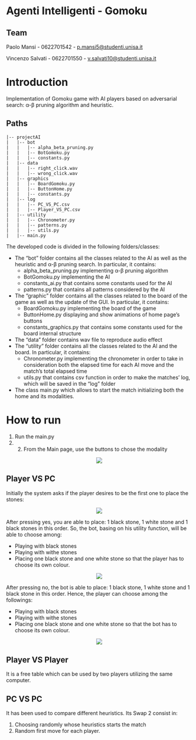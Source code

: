 # Agenti Intelligenti - Gomoku
## Team

Paolo Mansi - 0622701542 - p.mansi5@studenti.unisa.it

Vincenzo Salvati - 0622701550 - v.salvati10@studenti.unisa.it

# Introduction

Implementation of Gomoku game with AI players based on adversarial search: α-β pruning algorithm and heuristic.

## Paths
```.
|-- projectAI
|   |-- bot
|   |   |-- alpha_beta_pruning.py
|   |   |-- BotGomoku.py
|   |   |-- constants.py
|   |-- data
|   |   |-- right_click.wav
|   |   |-- wrong_click.wav
|   |-- graphics
|   |   |-- BoardGomoku.py
|   |   |-- ButtonHome.py
|   |   |-- constants.py
|   |-- log
|   |   |-- PC_VS_PC.csv
|   |   |-- Player_VS_PC.csv
|   |-- utility
|   |   |-- Chronometer.py
|   |   |-- patterns.py
|   |   |-- utils.py
|   |-- main.py
```

The developed code is divided in the following folders/classes:
-	The “bot” folder contains all the classes related to the AI as well as the heuristic and α-β pruning search. In particular, it contains:
    -	alpha_beta_pruning.py implementing α-β pruning algorithm
    -	BotGomoku.py implementing the AI
    -	constants_ai.py that contains some constants used for the AI
    -	patterns.py that contains all patterns considered by the AI
-	The “graphic” folder contains all the classes related to the board of the game as well as the update of the GUI. In particular, it contains: 
    -	BoardGomoku.py implementing the board of the game
    -	ButtonHome.py displaying and show animations of home page’s buttons
    -	constants_graphics.py that contains some constants used for the board internal structure
-	The “data” folder contains wav file to reproduce audio effect
-	The “utility” folder contains all the classes related to the AI and the board. In particular, it contains:
    -	Chronometer.py implementing the chronometer in order to take in consideration both the elapsed time for each AI move and the match’s total elapsed time
    -	utils.py that contains csv function in order to make the matches’ log, which will be saved in the “log” folder
-	The class main.py which allows to start the match initializing both the home and its modalities.

# How to run
1.	Run the main.py
2.	2.	From the Main page, use the buttons to chose the modality

<p align="center">
  <img src="https://user-images.githubusercontent.com/75745078/173242570-79df3e93-f49e-4613-b366-2829b1505f5e.png" />
</p>
 
## Player VS PC
Initially the system asks if the player desires to be the first one to place the stones:

<p align="center">
  <img src="https://user-images.githubusercontent.com/75745078/174127184-ccd1cb80-2e4b-459b-8db0-cd072c738a9e.png" />
</p>

After pressing yes, you are able to place: 1 black stone, 1 white stone and 1 black stones in this order. So, the bot, basing on his utility function, will be able to choose among:
-	Playing with black stones
-	Playing with withe stones
-   Placing one black stone and one white stone so that the player has to choose its own colour.


<p align="center">
  <img src="https://user-images.githubusercontent.com/75745078/173242611-35a697cd-9de8-4c91-881c-72520772e1fc.png" />
</p>

After pressing no, the bot is able to place: 1 black stone, 1 white stone and 1 black stone in this order. Hence, the player can choose among the followings:
-	Playing with black stones
-	Playing with withe stones
-	Placing one black stone and one white stone so that the bot has to choose its own colour.


<p align="center">
  <img src="https://user-images.githubusercontent.com/75745078/173242620-18b7f43d-5028-40cb-8378-520a09c9ccd5.png" />
</p>

## Player VS Player
It is a free table which can be used by two players utilizing the same computer.

## PC VS PC
It has been used to compare different heuristics.
Its Swap 2 consist in:
1.	Choosing randomly whose heuristics starts the match
2.	Random first move for each player.

